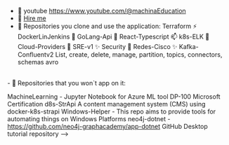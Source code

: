 - 🔭 youtube https://www.youtube.com/@machinaEducation
- 🌱 [Hire me](https://www.linkedin.com/in/jeff-muniz-aa17311b3/)
- 👯  Repositories you clone and use the application: Terraform   ⚡  DockerLinJenkins  💬  GoLang-Api  👋   React-Typescript  📫  k8s-ELK  🤔  Cloud-Providers   💬  SRE-v1    ✨    Security
    🔭  Redes-Cisco    ✨  Kafka-Confluentv2 List, create, delete, manage, partition, topics, connectors, schemas avro

<br>
 - 🌱 Repositories that you won`t app on it:
 
MachineLearning - Jupyter Notebook for Azure ML tool DP-100 Microsoft Certification
d8s-StrApi  A content management system (CMS) using docker-k8s-strapi
Windows-Helper   - This repo aims to provide tools for automating things on Windows Platforms
neo4j-dotnet   - https://github.com/neo4j-graphacademy/app-dotnet
GitHub Desktop tutorial repository
-->

